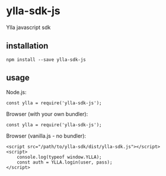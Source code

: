 # ylla-sdk-js

Ylla javascript sdk


## installation

    npm install --save ylla-sdk-js
    
## usage

Node.js:

    const ylla = require('ylla-sdk-js');
    
Browser (with your own bundler):

    const ylla = require('ylla-sdk-js');
    
Browser (vanilla.js - no bundler):

    <script src="/path/to/ylla-sdk/dist/ylla-sdk.js"></script>
    <script>
        console.log(typeof window.YLLA);
        const auth = YLLA.login(user, pass);
    </script>
